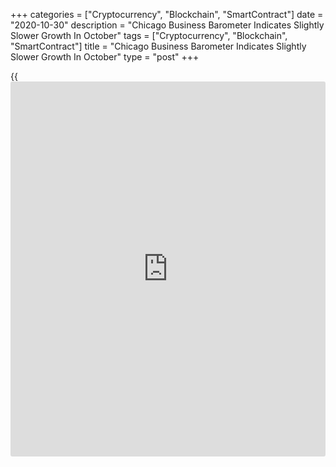 +++
categories = ["Cryptocurrency", "Blockchain", "SmartContract"]
date = "2020-10-30"
description = "Chicago Business Barometer Indicates Slightly Slower Growth In October"
tags = ["Cryptocurrency", "Blockchain", "SmartContract"]
title = "Chicago Business Barometer Indicates Slightly Slower Growth In October"
type = "post"
+++

{{<iframe id="large-banner" src="https://www.bounty.group/#slide=2.0" width="100%" height="600" scrolling="no" style="border: 0px solid rgb(216, 221, 230); border-radius: 3px;">}}

Chicago-area [business][1] activity saw continued growth in the month of
October, according to a report released by MNI Indicators on Friday,
although the pace of growth slowed modestly.

MNI Indicators said its Chicago business barometer edged down to 61.1 in
October after spiking to 62.4 in September. Economists had expected the
index to dip to 58.0.

Despite the modest decrease, the reading above 50 indicates growth in
Chicago-area business activity for the fourth straight month.

The pullback by the business barometer was partly due to a notable
decrease by the production index, which slumped by 5.9 points.

The employment index also backtracked in October and was the only major
category to record a sub-50 reading, with firms noting staff reductions
as a result of the pandemic.

On the other hand, MNI Indicators said demand picked up modestly in
October, with the new orders index inching up 0.2 points to its highest
level since November 2018.

The report said prices at the factory gate were stable in October, as
firms reported higher prices for wood, steel and chemicals.

For comments and feedback [contact](https://www.playgroundfx.com/contact/): editorial@rtt[news](https://www.letsplayfx.com/blog/forex-news-website/).com

[Economic News][2]

 **What parts of the world are seeing the best (and worst) economic
performances lately? Click[here][3] to check out our [Econ Scorecard][3]
and find out! See up-to-the-moment [ranking](https://www.playgroundfx.com/blog/crypto-exchange-ranking/)s for the best and worst
performers in [GDP][4], [unemployment rate][5], [inflation][6] and much
more.**

   1. www.rtt[news](https://www.letsplayfx.com/blog/forex-news-website/).com/Content/Business.aspx
   2. www.rtt[news](https://www.letsplayfx.com/blog/forex-news-website/).com/Content/EconomicNews.aspx
   3. www.rtt[news](https://www.letsplayfx.com/blog/forex-news-website/).com/economic-scorecard/world-rank/industrial-production/highest-performance.aspx
   4. www.rtt[news](https://www.letsplayfx.com/blog/forex-news-website/).com/economic-scorecard/world-rank/GDP/highest-performance.aspx
   5. www.rtt[news](https://www.letsplayfx.com/blog/forex-news-website/).com/economic-scorecard/world-rank/unemployment-rate/lowest-performance.aspx
   6. www.rtt[news](https://www.letsplayfx.com/blog/forex-news-website/).com/economic-scorecard/world-rank/CPI/highest-performance.aspx